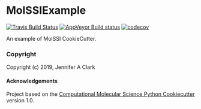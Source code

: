 MolSSIExample
==============================
[//]: # (Badges)
[![Travis Build Status](https://travis-ci.org/jaclark5/MolSSIExample.png)](https://travis-ci.org/jaclark5/MolSSIExample)
[![AppVeyor Build status](https://ci.appveyor.com/api/projects/status/REPLACE_WITH_APPVEYOR_LINK/branch/master?svg=true)](https://ci.appveyor.com/project/jaclark5/MolSSIExample/branch/master)
[![codecov](https://codecov.io/gh/jaclark5/MolSSIExample/branch/master/graph/badge.svg)](https://codecov.io/gh/jaclark5/MolSSIExample/branch/master)

An example of MolSSI CookieCutter.

### Copyright

Copyright (c) 2019, Jennifer A Clark


#### Acknowledgements
 
Project based on the 
[Computational Molecular Science Python Cookiecutter](https://github.com/molssi/cookiecutter-cms) version 1.0.
